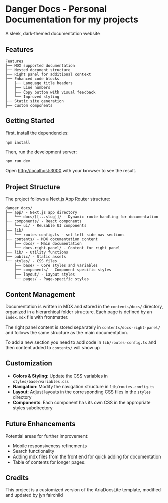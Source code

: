 # Danger Docs - Personal Documentation for my projects 

A sleek, dark-themed documentation website

## Features

```plaintext
Features
├── MDX supported documentation
├── Nested document structure 
├── Right panel for additional context
├── Enhanced code blocks
│   ├── Language title headers
│   ├── Line numbers
│   ├── Copy button with visual feedback
│   └── Improved styling
├── Static site generation
├── Custom components
```

## Getting Started

First, install the dependencies:

```bash
npm install
```

Then, run the development server:

```bash
npm run dev
```

Open [http://localhost:3000](http://localhost:3000) with your browser to see the result.

## Project Structure

The project follows a Next.js App Router structure:

```plaintext
danger_docs/
├── app/ - Next.js app directory
│   └── docs/[[...slug]]/ - Dynamic route handling for documentation
├── components/ - React components
│   └── ui/ - Reusable UI components
├── lib/
│   └── routes-config.ts - set left side nav sections 
├── contents/ - MDX documentation content
│   ├── docs/ - Main documentation
│   └── docs-right-panel/ - Content for right panel
├── lib/ - Utility functions
├── public/ - Static assets
└── styles/ - CSS files
    ├── base/ - Core styles and variables
    ├── components/ - Component-specific styles
    ├── layout/ - Layout styles
    └── pages/ - Page-specific styles
```

## Content Management

Documentation is written in MDX and stored in the `contents/docs/` directory, organized in a hierarchical folder structure. Each page is defined by an `index.mdx` file with frontmatter.

The right panel content is stored separately in `contents/docs-right-panel/` and follows the same structure as the main documentation.

To add a new section you need to add code in `lib/routes-config.ts` and then content added to `contents/` will show up

## Customization
- **Colors & Styling**: Update the CSS variables in `styles/base/variables.css`
- **Navigation**: Modify the navigation structure in `lib/routes-config.ts`
- **Layout**: Adjust layouts in the corresponding CSS files in the `styles` directory
- **Components**: Each component has its own CSS in the appropriate styles subdirectory

## Future Enhancements
Potential areas for further improvement:
- Mobile responsiveness refinements
- Search functionality
- Adding mdx files from the front end for quick adding for documentation 
- Table of contents for longer pages

## Credits
This project is a customized version of the AriaDocsLite template, modified and updated by jyn fairchild
